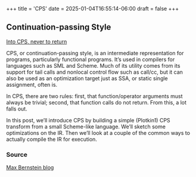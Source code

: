 +++
title = 'CPS'
date = 2025-01-04T16:55:14-06:00
draft = false
+++

## Continuation-passing Style

[Into CPS, never to return](https://bernsteinbear.com/blog/cps/)

CPS, or continuation-passing style, is an intermediate representation for programs,
particularly functional programs. It’s used in compilers for languages such as SML and Scheme.
Much of its utility comes from its support for tail calls and nonlocal control flow such as
call/cc, but it can also be used as an optimization target just as SSA, or static single
assignment, often is.

In CPS, there are two rules: first, that function/operator arguments must always be trivial;
second, that function calls do not return. From this, a lot falls out.

In this post, we’ll introduce CPS by building a simple (Plotkin1) CPS transform from a small
Scheme-like language. We’ll sketch some optimizations on the IR. Then we’ll look at a couple of
the common ways to actually compile the IR for execution.

### Source

[Max Bernstein blog](https://bernsteinbear.com)
